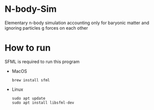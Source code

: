 # N-body-Sim
Elementary n-body simulation accounting only for baryonic matter and ignoring particles g forces on each other
# How to run
SFML is required to run this program
* MacOS
  ```console
  brew install sfml
  ```
* Linux
  ```console
  sudo apt update
  sudo apt install libsfml-dev
  ```
